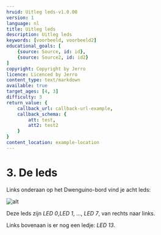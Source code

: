 ```yaml
---
hruid: Uitleg leds-v1.0.00
version: 1
language: nl
title: Uitleg leds
description: Uitleg leds
keywords: [voorbeeld, voorbeeld2]
educational_goals: [
    {source: Source, id: id}, 
    {source: Source2, id: id2}
]
copyright: Copyright by Jerro
licence: Licenced by Jerro
content_type: text/markdown
available: true
target_ages: [4, 3]
difficulty: 3
return_value: {
    callback_url: callback-url-example,
    callback_schema: {
        att: test,
        att2: test2
    }
}
content_location: example-location
---
```


# 3. De leds

Links onderaan op het Dwenguino-bord vind je acht leds:

![alt](https://scholen.dwengo.org/static/leds.png "Afb. Leds")

Deze leds zijn *LED 0*,*LED 1*, ..., *LED 7*, van rechts naar links.

Links bovenaan is er nog een ledje: *LED 13*.

